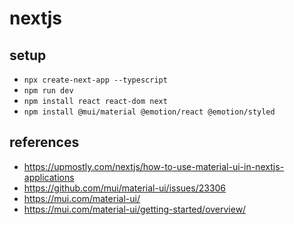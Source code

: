 # nextjs

## setup

* `npx create-next-app --typescript`
* `npm run dev`
* `npm install react react-dom next`
* `npm install @mui/material @emotion/react @emotion/styled`

## references

* https://upmostly.com/nextjs/how-to-use-material-ui-in-nextjs-applications
* https://github.com/mui/material-ui/issues/23306
* https://mui.com/material-ui/
* https://mui.com/material-ui/getting-started/overview/